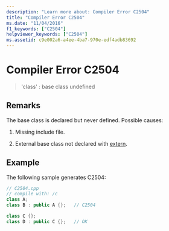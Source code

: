 ```yaml
---
description: "Learn more about: Compiler Error C2504"
title: "Compiler Error C2504"
ms.date: "11/04/2016"
f1_keywords: ["C2504"]
helpviewer_keywords: ["C2504"]
ms.assetid: c9e002a6-a4ee-4ba7-970e-edf4adb83692
---
```

# Compiler Error C2504

> 'class' : base class undefined

## Remarks

The base class is declared but never defined. Possible causes:

1. Missing include file.

1. External base class not declared with [extern](../../cpp/extern-cpp.md).

## Example

The following sample generates C2504:

```cpp
// C2504.cpp
// compile with: /c
class A;
class B : public A {};   // C2504

class C {};
class D : public C {};   // OK
```
